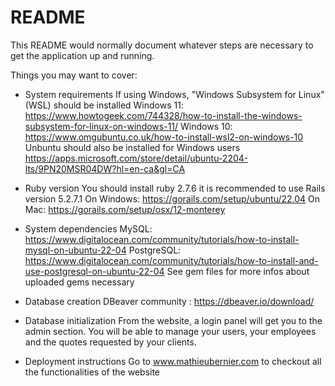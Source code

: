 # README

This README would normally document whatever steps are necessary to get the
application up and running.

Things you may want to cover:

* System requirements
  If using Windows, "Windows Subsystem for Linux" (WSL) should be installed
    Windows 11: https://www.howtogeek.com/744328/how-to-install-the-windows-subsystem-for-linux-on-windows-11/
    Windows 10: https://www.omgubuntu.co.uk/how-to-install-wsl2-on-windows-10
  Unbuntu should also be installed for Windows users
    https://apps.microsoft.com/store/detail/ubuntu-2204-lts/9PN20MSR04DW?hl=en-ca&gl=CA

* Ruby version
  You should install ruby 2.7.6
  it is recommended to use Rails version 5.2.7.1
    On Windows: https://gorails.com/setup/ubuntu/22.04
    On Mac: https://gorails.com/setup/osx/12-monterey

* System dependencies
  MySQL: https://www.digitalocean.com/community/tutorials/how-to-install-mysql-on-ubuntu-22-04
  PostgreSQL: https://www.digitalocean.com/community/tutorials/how-to-install-and-use-postgresql-on-ubuntu-22-04
  See gem files for more infos about uploaded gems necessary

* Database creation
  DBeaver community : https://dbeaver.io/download/

* Database initialization
  From the website, a login panel will get you to the admin section. You will be able to manage your users, your employees and the quotes requested by your clients.

* Deployment instructions
  Go to www.mathieubernier.com to checkout all the functionalities of the website


